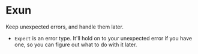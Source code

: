 # Exun

Keep unexpected errors, and handle them later.

* `Expect` is an error type. It'll hold on to your unexpected error if you have
one, so you can figure out what to do with it later.
